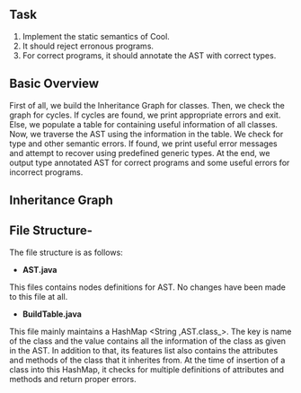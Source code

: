 ## Task 

1. Implement the static semantics of Cool.
2. It should reject erronous programs.
3. For correct programs, it should annotate the AST with correct types.

## Basic Overview 

First of all, we build the Inheritance Graph for classes.
Then, we check the graph for cycles.
If cycles are found, we print appropriate errors and exit.
Else, we populate a table for containing useful information of all classes.
Now, we traverse the AST using the information in the table.
We check for type and other semantic errors.
If found, we print useful error messages and attempt to recover using predefined generic types.
At the end, we output type annotated AST for correct programs and some useful errors for incorrect programs.

## Inheritance Graph
	



## File Structure- 
The file structure is as follows:

- **AST.java**

This files contains nodes definitions for AST.
No changes have been made to this file at all.
			
- **BuildTable.java**

This file mainly maintains a HashMap <String ,AST.class_>.
The key is name of the class and the value contains all the information of the class as given in the AST.
In addition to that, its features list also contains the attributes and methods of the class that it inherites from.
At the time of insertion of a class into this HashMap, it checks for multiple definitions of attributes and methods and 	return proper errors.

